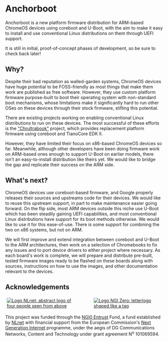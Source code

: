 Anchorboot
==========

Anchorboot is a new platform firmware distribution for ARM-based
ChromeOS devices using coreboot and U-Boot, with the aim to make it easy
to install and use conventional Linux distributions on them through UEFI
support.

It is still in initial, proof-of-concept phases of development, so be
sure to check back later!


Why?
----

Despite their bad reputation as walled-garden systems, ChromeOS devices
have huge potential to be FOSS-friendly as most things that make them
work are published as free software. However, they use custom platform
firmware purpose-built to boot their operating system with non-standard
boot mechanisms, whose limitations make it significantly hard to run
other OSes on these devices through their stock firmware, stifling this
potential.

There are existing projects working on enabling conventional Linux
distributions to run on these devices. The most successful of these
efforts is the ["Chrultrabook"](https://chrultrabook.github.io/docs/)
project, which provides replacement platform firmware using coreboot and
TianoCore EDK II.

However, they have limited their focus on x86-based ChromeOS devices so
far. Meanwhile, although other developers have been doing firmware work
on ARM-based ones enough to support U-Boot on earlier models, there
isn't an easy-to-install distribution like theirs yet. We would like
to bridge the gap and replicate their success on the ARM side.


What's next?
------------

ChromeOS devices use coreboot-based firmware, and Google properly
releases their sources and upstreams code for their devices. We would
like to reuse this upstream support, in part to make maintenance easier
going forward. On the flip side, most ARM devices outside this niche use
U-Boot which has been steadily gaining UEFI capabilities, and most
conventional Linux distributions have support for its boot methods
otherwise. We would like to use it for this ease-of-use. There is some
support for combining the two on x86 systems, but not on ARM.

We will first improve and extend integration between coreboot and U-Boot
to the ARM architectures, then work on a selection of Chromebooks to fix
any issues and to port device drivers to either project where necessary.
As each board's work is complete, we will prepare and distribute
pre-built, tested firmware images ready to be flashed on these boards
along with sources, instructions on how to use the images, and other
documentation relevant to the devices.


Acknowledgements
----------------

<div style="display: flex; flex-flow: row wrap; justify-content: space-between; align-items: center; column-gap: 10%">
  <a href="https://NLnet.nl" style="flex: 1; margin: 1%;">
    <img src="https://NLnet.nl/logo/banner.png" alt="Logo NLnet: abstract logo of four people seen from above">
  </a>
  <a href="https://NLnet.nl/NGI0" style="flex: 1; margin: 1%;">
    <img src="https://NLnet.nl/image/logos/NGI0Entrust_tag.svg" alt="Logo NGI Zero: letterlogo shaped like a tag">
  </a>
</div>

This project was funded through the [NGI0 Entrust](https://nlnet.nl/entrust) Fund,
a fund established by [NLnet](https://nlnet.nl) with financial support
from the European Commission's [Next Generation Internet](https://ngi.eu) programme,
under the aegis of DG Communications Networks, Content and Technology
under grant agreement N<sup>o</sup> 101069594.
